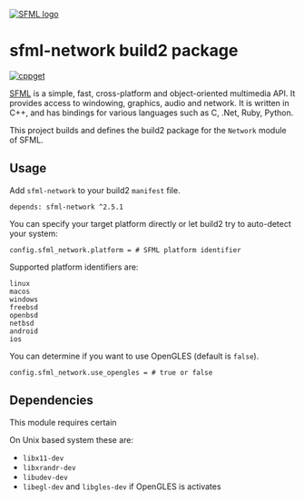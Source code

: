 [![SFML logo](https://www.sfml-dev.org/images/logo.png)](https://www.sfml-dev.org)

# sfml-network build2 package

[![cppget](https://img.shields.io/website/https/cppget.org/sfml-network.svg?down_message=offline&label=cppget.org&up_color=blue&up_message=online)](https://cppget.org/sfml-network)

[SFML](https://www.sfml-dev.org) is a simple, fast, cross-platform and object-oriented multimedia API. It provides access to windowing, graphics, audio and network. It is written in C++, and has bindings for various languages such as C, .Net, Ruby, Python.

This project builds and defines the build2 package for the `Network` module of SFML.

## Usage

Add `sfml-network` to your build2 `manifest` file.

```
depends: sfml-network ^2.5.1
```

You can specify your target platform directly or let build2 try to auto-detect your system:

```
config.sfml_network.platform = # SFML platform identifier
```

Supported platform identifiers are:

```
linux
macos
windows
freebsd
openbsd
netbsd
android
ios
```

You can determine if you want to use OpenGLES (default is `false`).

```
config.sfml_network.use_opengles = # true or false
```

## Dependencies

This module requires certain

On Unix based system these are:

* `libx11-dev`
* `libxrandr-dev`
* `libudev-dev`
* `libegl-dev` and `libgles-dev` if OpenGLES is activates